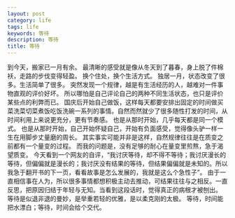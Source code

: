 ```yaml
---
layout: post
category: life
tags: life
keywords: 等待
description: 等待
title: 等待
---
```


到今天，搬家已一月有余。
最清晰的感受就是像从冬天到了暮春，身上脱了件棉袄，走路的步伐变得轻盈。
换个住处，换个生活方式。
独居一月，状态改变了很多。生活简单了很多。
突然发现一个规律，越是有生活经历的人，越难对一件事物直观的评价好坏。
所以哪怕是自己评论自己的两种不同生活状态，也只是评价某些点的利弊而已。
国庆后开始自己做饭，这样每天都要安排出固定的时间做买菜洗菜切菜煮饭吃饭洗碗一系列的事情。自然而然就少了很多随性打发的时间，从时间利用上来说更充分，更有节奏感。
也是从那时开始，几乎每天都是同一个模式。
也是从那时开始，自己开始怀疑自己，开始有负面感受，觉得像头驴一样一生在用脚步丈量磨的周长。
其实事实可能并非是这样，自然规律往往是在质变之前都有一个量变的过程。
而我的问题是，没有足够的耐心在量变里煎熬，急于渴望质变。
今天看到一个网友的自评，“我讨厌等待，却不得不等待；我讨厌漫长的等待，但偏偏就是漫长的；我讨厌没有结果的等待，但结果偏偏就是未知的。所以我急于翻开书的下一页，看看故事是怎么发展的，我就是这么个急性子”。
由于一直相信事在人为，所以很多事情都想积极主动去推动，可结果往往与之相反。一直反思，把原因归结于年轻与无知。当看到这段话时，觉得真正的病根才被刨出。
等待是似退非退的曼妙，是举重若轻的优雅，是以柔克刚的太极。
等待，时间能把水漂白；等待，时间会给个交代。
